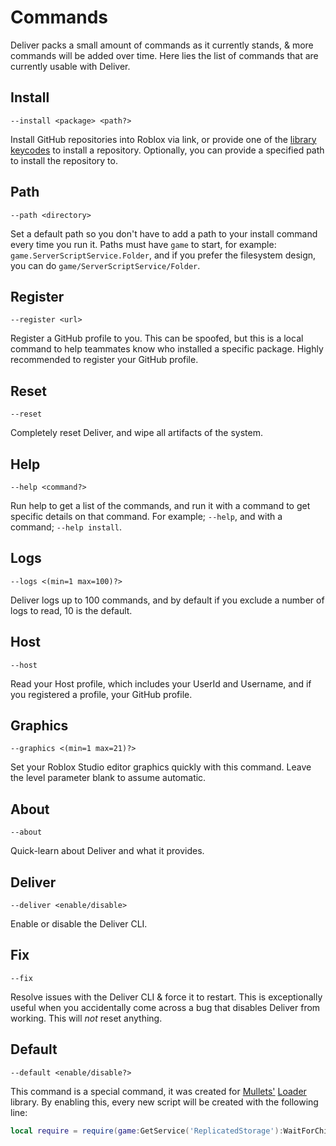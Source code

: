 # Commands

Deliver packs a small amount of commands as it currently stands, & more commands will be added over time. Here lies the list of commands that are currently usable with Deliver.

## Install
```
--install <package> <path?>
```
Install GitHub repositories into Roblox via link, or provide one of the [library keycodes](packages.md) to install a repository. Optionally, you can provide a specified path to install the repository to.

## Path
```
--path <directory>
```
Set a default path so you don't have to add a path to your install command every time you run it. Paths must have `game` to start, for example: `game.ServerScriptService.Folder`, and if you prefer the filesystem design, you can do `game/ServerScriptService/Folder`.

## Register
```
--register <url>
```
Register a GitHub profile to you. This can be spoofed, but this is a local command to help teammates know who installed a specific package. Highly recommended to register your GitHub profile.

## Reset
```
--reset 
```
Completely reset Deliver, and wipe all artifacts of the system.

## Help
```
--help <command?>
```
Run help to get a list of the commands, and run it with a command to get specific details on that command. For example; `--help`, and with a command; `--help install`.

## Logs
```
--logs <(min=1 max=100)?>
```
Deliver logs up to 100 commands, and by default if you exclude a number of logs to read, 10 is the default.

## Host
```
--host 
```
Read your Host profile, which includes your UserId and Username, and if you registered a profile, your GitHub profile.

## Graphics
```
--graphics <(min=1 max=21)?>
```
Set your Roblox Studio editor graphics quickly with this command. Leave the level parameter blank to assume automatic.

## About
```
--about 
```
Quick-learn about Deliver and what it provides.

## Deliver
```
--deliver <enable/disable>
```
Enable or disable the Deliver CLI.

## Fix
```
--fix
```
Resolve issues with the Deliver CLI & force it to restart. This is exceptionally useful when you accidentally come across a bug that disables Deliver from working. This will *not* reset anything.

## Default
```
--default <enable/disable?>
```
This command is a special command, it was created for [Mullets'](https://github.com/Mullets-Gavin) [Loader](https://github.com/Mullets-Gavin/Loader) library. By enabling this, every new script will be created with the following line:

```lua
local require = require(game:GetService('ReplicatedStorage'):WaitForChild('Loader'))
```